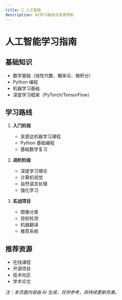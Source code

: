```yaml
---
title: 🤖 人工智能
description: AI学习路线与资源导航
---
```


# 人工智能学习指南

## 基础知识

- 数学基础（线性代数、概率论、微积分）
- Python 编程
- 机器学习基础
- 深度学习框架（PyTorch/TensorFlow）

## 学习路线

1. **入门阶段**

   - 吴恩达机器学习课程
   - Python 基础编程
   - 基础数学复习

2. **进阶阶段**

   - 深度学习理论
   - 计算机视觉
   - 自然语言处理
   - 强化学习

3. **实战项目**
   - 图像分类
   - 目标检测
   - 机器翻译
   - 推荐系统

## 推荐资源

- 在线课程
- 开源项目
- 技术社区
- 学术论文

_注：本页面内容由 AI 生成，仅供参考，将持续更新完善。_
